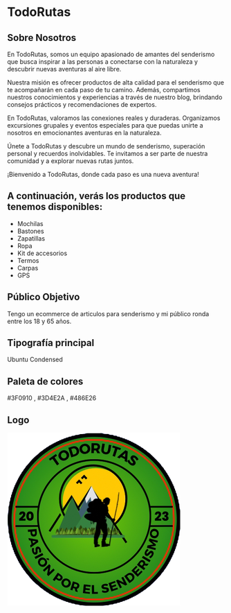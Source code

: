 # TodoRutas

## Sobre Nosotros

En TodoRutas, somos un equipo apasionado de amantes del senderismo que busca inspirar a las personas a conectarse con la naturaleza y descubrir nuevas aventuras al aire libre.

Nuestra misión es ofrecer productos de alta calidad para el senderismo que te acompañarán en cada paso de tu camino. Además, compartimos nuestros conocimientos y experiencias a través de nuestro blog, brindando consejos prácticos y recomendaciones de expertos.

En TodoRutas, valoramos las conexiones reales y duraderas. Organizamos excursiones grupales y eventos especiales para que puedas unirte a nosotros en emocionantes aventuras en la naturaleza.

Únete a TodoRutas y descubre un mundo de senderismo, superación personal y recuerdos inolvidables. Te invitamos a ser parte de nuestra comunidad y a explorar nuevas rutas juntos.

¡Bienvenido a TodoRutas, donde cada paso es una nueva aventura! 


## A continuación, verás los productos que tenemos disponibles:

- Mochilas
- Bastones
- Zapatillas
- Ropa
- Kit de accesorios
- Termos
- Carpas
- GPS 

## Público Objetivo
 Tengo un ecommerce de articulos para senderismo y mi público ronda entre los 18 y 65 años. 

## Tipografía principal
Ubuntu Condensed

## Paleta de colores 
#3F0910 , #3D4E2A , #486E26 

## Logo 

![TodoRutas](LogoTodoRutas.png)